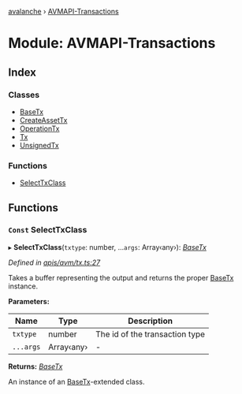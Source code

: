 [avalanche](../README.md) › [AVMAPI-Transactions](avmapi_transactions.md)

# Module: AVMAPI-Transactions

## Index

### Classes

* [BaseTx](../classes/avmapi_transactions.basetx.md)
* [CreateAssetTx](../classes/avmapi_transactions.createassettx.md)
* [OperationTx](../classes/avmapi_transactions.operationtx.md)
* [Tx](../classes/avmapi_transactions.tx.md)
* [UnsignedTx](../classes/avmapi_transactions.unsignedtx.md)

### Functions

* [SelectTxClass](avmapi_transactions.md#const-selecttxclass)

## Functions

### `Const` SelectTxClass

▸ **SelectTxClass**(`txtype`: number, ...`args`: Array‹any›): *[BaseTx](../classes/avmapi_transactions.basetx.md)*

*Defined in [apis/avm/tx.ts:27](https://github.com/ava-labs/avalanche.js/blob/4d26b45/src/apis/avm/tx.ts#L27)*

Takes a buffer representing the output and returns the proper [BaseTx](../classes/avmapi_transactions.basetx.md) instance.

**Parameters:**

Name | Type | Description |
------ | ------ | ------ |
`txtype` | number | The id of the transaction type  |
`...args` | Array‹any› | - |

**Returns:** *[BaseTx](../classes/avmapi_transactions.basetx.md)*

An instance of an [BaseTx](../classes/avmapi_transactions.basetx.md)-extended class.
